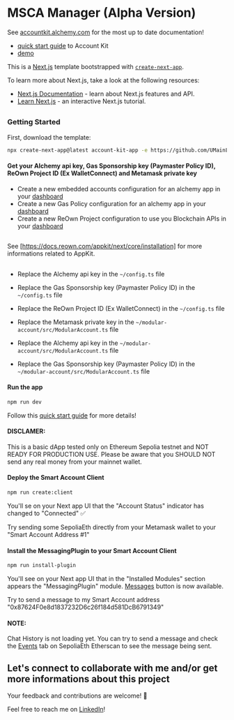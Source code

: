 # MSCA Manager (Alpha Version)

See [accountkit.alchemy.com](https://accountkit.alchemy.com/) for the most up to date documentation!

- [quick start guide](https://accountkit.alchemy.com/react/quickstart) to Account Kit
- [demo](https://demo.alchemy.com/)


This is a [Next.js](https://nextjs.org/) template bootstrapped with [`create-next-app`](https://github.com/vercel/next.js/tree/canary/packages/create-next-app).

To learn more about Next.js, take a look at the following resources:
- [Next.js Documentation](https://nextjs.org/docs) - learn about Next.js features and API.
- [Learn Next.js](https://nextjs.org/learn) - an interactive Next.js tutorial.

##

### Getting Started
First, download the template:

```bash
npx create-next-app@latest account-kit-app -e https://github.com/UMainLove/msca_manager.git
```


#### Get your Alchemy api key, Gas Sponsorship key (Paymaster Policy ID), ReOwn Project ID (Ex WalletConnect) and Metamask private key

- Create a new embedded accounts configuration for an alchemy app in your [dashboard](https://dashboard.alchemy.com/accounts)
- Create a new Gas Policy configuration for an alchemy app in your [dashboard](https://dashboard.alchemy.com/gas-manager)
- Create a new ReOwn Project configuration to use you Blockchain APIs in your [dashboard](https://cloud.reown.com/app/)

##
See [https://docs.reown.com/appkit/next/core/installation] for more informations related to AppKit.
##

- Replace the Alchemy api key in the ```~/config.ts``` file
- Replace the Gas Sponsorship key (Paymaster Policy ID) in the ```~/config.ts``` file
- Replace the ReOwn Project ID (Ex WalletConnect) in the ```~/config.ts``` file

- Replace the Metamask private key in the ```~/modular-account/src/ModularAccount.ts``` file
- Replace the Alchemy api key in the ```~/modular-account/src/ModularAccount.ts``` file
- Replace the Gas Sponsorship key (Paymaster Policy ID) in the ```~/modular-account/src/ModularAccount.ts``` file


#### Run the app
```bash
npm run dev
``` 
Follow this [quick start guide](https://accountkit.alchemy.com/) for more details!
#### DISCLAMER:
This is a basic dApp tested only on Ethereum Sepolia testnet and NOT READY FOR PRODUCTION USE. Please be aware that you SHOULD NOT send any real money from your mainnet wallet.


#### Deploy the Smart Account Client
```bash
npm run create:client
``` 
You'll se on your Next app UI that the "Account Status" indicator has changed to "Connected" ✅

Try sending some SepoliaEth directly from your Metamask wallet to your "Smart Account Address #1" 


#### Install the MessagingPlugin to your Smart Account Client
```bash
npm run install-plugin
``` 
You'll see on your Next app UI that in the "Installed Modules" section appears the "MessagingPlugin" module. [Messages](http://localhost:3000/messages) button is now available.

Try to send a message to my Smart Account address "0x87624F0e8d1837232D6c26f184d581DcB6791349" 
#### NOTE:
Chat History is not loading yet. You can try to send a message and check the [Events](https://sepolia.etherscan.io/address/0x79050486765be9573fdb341b0686576d32d73a9b#events) tab on SepoliaEth Etherscan to see the message being sent.

## Let's connect to collaborate with me and/or get more informations about this project

Your feedback and contributions are welcome! 🤝

Feel free to reach me on [LinkedIn](https://www.linkedin.com/in/michele-galante-91b663294)!

